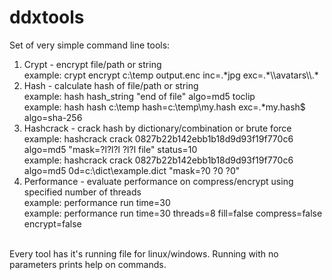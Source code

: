 # ddxtools
Set of very simple command line tools:<br/>
1. Crypt - encrypt file/path or string<br/>
   example:  crypt encrypt c:\temp output.enc inc=.\*jpg exc=.\*\\\avatars\\\\.\*<br/>
2. Hash - calculate hash of file/path or string<br/>
   example: hash hash_string "end of file" algo=md5 toclip<br/>
   example: hash hash c:\temp hash=c:\temp\my.hash exc=.\*my.hash$ algo=sha-256
3. Hashcrack - crack hash by dictionary/combination or brute force<br/>
   example: hashcrack crack 0827b22b142ebb1b18d9d93f19f770c6 algo=md5 "mask=?l?l?l ?l?l file" status=10<br/>
   example: hashcrack crack 0827b22b142ebb1b18d9d93f19f770c6 algo=md5 0d=c:\dict\example.dict "mask=?0 ?0 ?0"<br/>
4. Performance - evaluate performance on compress/encrypt using specified number of threads<br/>
   example: performance run time=30<br/>
   example: performance run time=30 threads=8 fill=false compress=false encrypt=false<br/>
<br/>
Every tool has it's running file for linux/windows. Running with no parameters prints help on commands.<br/>
